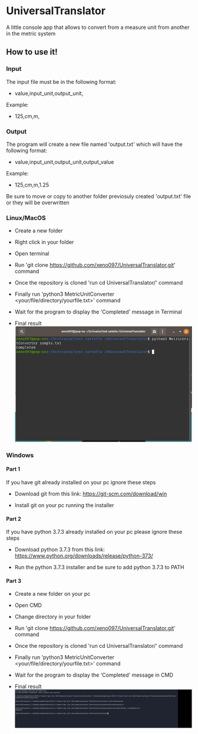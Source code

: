 # UniversalTranslator

A little console app that allows to convert from a measure unit from another in the metric system

## How to use it!

### Input

The input file must be in the following format:

- value,input_unit,output_unit,

Example:

- 125,cm,m,

### Output

The program will create a new file named 'output.txt' which will have the following format:

- value,input_unit,output_unit,output_value

Example:

- 125,cm,m,1.25

Be sure to move or copy to another folder previosuly created 'output.txt' file or they will be overwritten

### Linux/MacOS

- Create a new folder
- Right click in your folder
- Open terminal
- Run 'git clone https://github.com/xeno097/UniversalTranslator.git' command
- Once the repository is cloned 'run cd UniversalTranslator/' command
- Finally run 'python3 MetricUnitConverter <your/file/directory/yourfile.txt>' command
- Wait for the program to display the 'Completed' message in Terminal

- Final result ![](./linux.PNG)

### Windows

#### Part 1

If you have git already installed on your pc ignore these steps

- Download git from this link: https://git-scm.com/download/win

- Install git on your pc running the installer

#### Part 2

If you have python 3.7.3 already installed on your pc please ignore these steps

- Download python 3.7.3 from this link: https://www.python.org/downloads/release/python-373/

- Run the python 3.7.3 installer and be sure to add python 3.7.3 to PATH

#### Part 3

- Create a new folder on your pc
- Open CMD
- Change directory in your folder
- Run 'git clone https://github.com/xeno097/UniversalTranslator.git' command
- Once the repository is cloned 'run cd UniversalTranslator/' command
- Finally run 'python3 MetricUnitConverter <your/file/directory/yourfile.txt>' command
- Wait for the program to display the 'Completed' message in CMD

- Final result ![](./windows.PNG)
